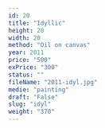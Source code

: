 ```yaml
---
id: 20
title: "Idyllic"
height: 20
width: 20
method: "Oil on canvas"
year: 2011
price: "500"
exPrice: "300"
status: ""
fileName: "2011-idyl.jpg"
medie: "painting"
draft: "False"
slug: "idyl"
weight: "370"
---
```

